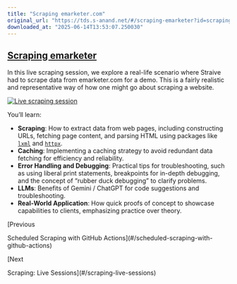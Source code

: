 ```yaml
---
title: "Scraping emarketer.com"
original_url: "https://tds.s-anand.net/#/scraping-emarketer?id=scraping-emarketer"
downloaded_at: "2025-06-14T13:53:07.250030"
---
```


[Scraping emarketer](#/scraping-emarketer?id=scraping-emarketer)
----------------------------------------------------------------

In this live scraping session, we explore a real-life scenario where Straive had to scrape data from emarketer.com for a demo. This is a fairly realistic and representative way of how one might go about scraping a website.

[![Live scraping session](https://i.ytimg.com/vi_webp/ZzUsDE1XjhE/sddefault.webp)](https://youtu.be/ZzUsDE1XjhE)

You’ll learn:

* **Scraping**: How to extract data from web pages, including constructing URLs, fetching page content, and parsing HTML using packages like [`lxml`](https://lxml.de/) and [`httpx`](https://www.python-httpx.org/).
* **Caching**: Implementing a caching strategy to avoid redundant data fetching for efficiency and reliability.
* **Error Handling and Debugging**: Practical tips for troubleshooting, such as using liberal print statements, breakpoints for in-depth debugging, and the concept of “rubber duck debugging” to clarify problems.
* **LLMs**: Benefits of Gemini / ChatGPT for code suggestions and troubleshooting.
* **Real-World Application**: How quick proofs of concept to showcase capabilities to clients, emphasizing practice over theory.

[Previous

Scheduled Scraping with GitHub Actions](#/scheduled-scraping-with-github-actions)

[Next

Scraping: Live Sessions](#/scraping-live-sessions)